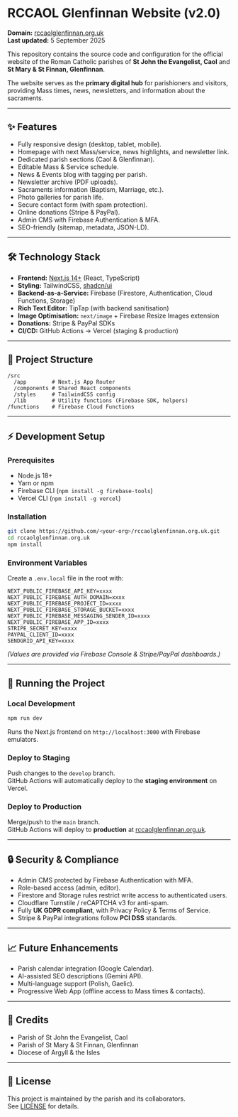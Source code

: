 # RCCAOL Glenfinnan Website (v2.0)

**Domain:** [rccaolglenfinnan.org.uk](https://rccaolglenfinnan.org.uk)  
**Last updated:** 5 September 2025  

This repository contains the source code and configuration for the official website of the Roman Catholic parishes of **St John the Evangelist, Caol** and **St Mary & St Finnan, Glenfinnan**.  

The website serves as the **primary digital hub** for parishioners and visitors, providing Mass times, news, newsletters, and information about the sacraments.  

---

## ✨ Features

- Fully responsive design (desktop, tablet, mobile).  
- Homepage with next Mass/service, news highlights, and newsletter link.  
- Dedicated parish sections (Caol & Glenfinnan).  
- Editable Mass & Service schedule.  
- News & Events blog with tagging per parish.  
- Newsletter archive (PDF uploads).  
- Sacraments information (Baptism, Marriage, etc.).  
- Photo galleries for parish life.  
- Secure contact form (with spam protection).  
- Online donations (Stripe & PayPal).  
- Admin CMS with Firebase Authentication & MFA.  
- SEO-friendly (sitemap, metadata, JSON-LD).  

---

## 🛠 Technology Stack

- **Frontend:** [Next.js 14+](https://nextjs.org/) (React, TypeScript)  
- **Styling:** TailwindCSS, [shadcn/ui](https://ui.shadcn.com/)  
- **Backend-as-a-Service:** Firebase (Firestore, Authentication, Cloud Functions, Storage)  
- **Rich Text Editor:** TipTap (with backend sanitisation)  
- **Image Optimisation:** `next/image` + Firebase Resize Images extension  
- **Donations:** Stripe & PayPal SDKs  
- **CI/CD:** GitHub Actions → Vercel (staging & production)  

---

## 📂 Project Structure

```
/src
  /app        # Next.js App Router
  /components # Shared React components
  /styles     # TailwindCSS config
  /lib        # Utility functions (Firebase SDK, helpers)
/functions    # Firebase Cloud Functions
```

---

## ⚡️ Development Setup

### Prerequisites
- Node.js 18+  
- Yarn or npm  
- Firebase CLI (`npm install -g firebase-tools`)  
- Vercel CLI (`npm install -g vercel`)  

### Installation
```bash
git clone https://github.com/<your-org>/rccaolglenfinnan.org.uk.git
cd rccaolglenfinnan.org.uk
npm install
```

### Environment Variables
Create a `.env.local` file in the root with:

```
NEXT_PUBLIC_FIREBASE_API_KEY=xxxx
NEXT_PUBLIC_FIREBASE_AUTH_DOMAIN=xxxx
NEXT_PUBLIC_FIREBASE_PROJECT_ID=xxxx
NEXT_PUBLIC_FIREBASE_STORAGE_BUCKET=xxxx
NEXT_PUBLIC_FIREBASE_MESSAGING_SENDER_ID=xxxx
NEXT_PUBLIC_FIREBASE_APP_ID=xxxx
STRIPE_SECRET_KEY=xxxx
PAYPAL_CLIENT_ID=xxxx
SENDGRID_API_KEY=xxxx
```

*(Values are provided via Firebase Console & Stripe/PayPal dashboards.)*

---

## 🚀 Running the Project

### Local Development
```bash
npm run dev
```
Runs the Next.js frontend on `http://localhost:3000` with Firebase emulators.

### Deploy to Staging
Push changes to the `develop` branch.  
GitHub Actions will automatically deploy to the **staging environment** on Vercel.

### Deploy to Production
Merge/push to the `main` branch.  
GitHub Actions will deploy to **production** at [rccaolglenfinnan.org.uk](https://rccaolglenfinnan.org.uk).

---

## 🔒 Security & Compliance

- Admin CMS protected by Firebase Authentication with MFA.  
- Role-based access (admin, editor).  
- Firestore and Storage rules restrict write access to authenticated users.  
- Cloudflare Turnstile / reCAPTCHA v3 for anti-spam.  
- Fully **UK GDPR compliant**, with Privacy Policy & Terms of Service.  
- Stripe & PayPal integrations follow **PCI DSS** standards.  

---

## 📈 Future Enhancements

- Parish calendar integration (Google Calendar).  
- AI-assisted SEO descriptions (Gemini API).  
- Multi-language support (Polish, Gaelic).  
- Progressive Web App (offline access to Mass times & contacts).  

---

## 🙏 Credits

- Parish of St John the Evangelist, Caol  
- Parish of St Mary & St Finnan, Glenfinnan  
- Diocese of Argyll & the Isles  

---

## 📜 License

This project is maintained by the parish and its collaborators.  
See [LICENSE](./LICENSE) for details.